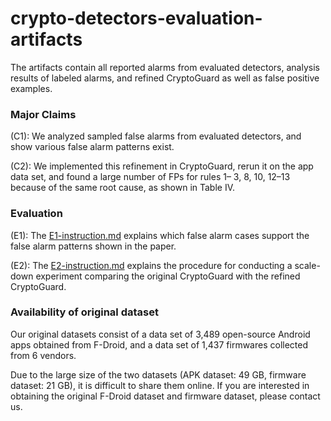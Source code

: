 # crypto-detectors-evaluation-artifacts

The artifacts contain all reported alarms from evaluated detectors, analysis results of labeled alarms, and refined CryptoGuard as well as false positive examples.

### Major Claims

(C1): We analyzed sampled false alarms from evaluated detectors, and show various false alarm patterns exist.

(C2): We implemented this refinement in CryptoGuard, rerun it on the app data set, and found a large number of FPs for rules 1– 3, 8, 10, 12–13 because of the same root cause, as shown in Table IV.


### Evaluation

(E1): The [E1-instruction.md](./E1-instructions.md) explains which false alarm cases support the false alarm patterns shown in the paper. 


(E2): The [E2-instruction.md](./E2-instructions.md) explains the procedure for conducting a scale-down experiment comparing the original CryptoGuard with the refined CryptoGuard.


### Availability of original dataset

Our original datasets consist of a data set of 3,489 open-source Android apps obtained from F-Droid, and a data set of 1,437 firmwares collected from 6 vendors.

Due to the large size of the two datasets (APK dataset: 49 GB, firmware dataset: 21 GB), it is difficult to share them online. If you are interested in obtaining the original F-Droid dataset and firmware dataset, please contact us.